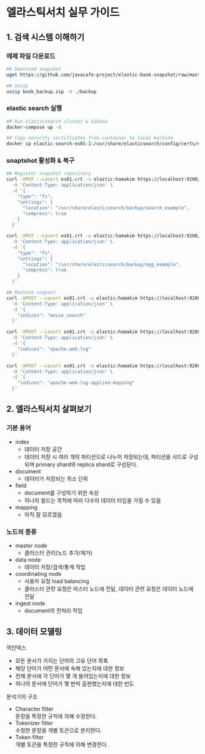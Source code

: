 # 엘라스틱서치 실무 가이드

## 1. 검색 시스템 이해하기

### 에제 파일 다운로드

```bash
## Download snapshot
wget https://github.com/javacafe-project/elastic-book-snapshot/raw/master/book_backup.zip --no-check-certificate

## Unzip
unzip book_backup.zip -d ./backup
```

### elastic search 실행

```bash
## Run elasticsearch cluster & kibana
docker-compose up -d

## Copy security certificates from container to local machine
docker cp elastic-search-es01-1:/usr/share/elasticsearch/config/certs/es01/es01.crt .
```

### snaptshot 활성화 & 복구

```bash
## Register snapshot repository
curl -XPUT --cacert es01.crt -u elastic:hamakim https://localhost:9200/_snapshot/javacafe \
  -H 'Content-Type: application/json' \
  -d '{ 
    "type": "fs",
    "settings": {
      "location": "/usr/share/elasticsearch/backup/search_example",
      "compress": true
    }
  }'

curl -XPUT --cacert es01.crt -u elastic:hamakim https://localhost:9200/_snapshot/apache-web-log \
  -H 'Content-Type: application/json' \
  -d '{
    "type": "fs",
    "settings": {
      "location": "/usr/share/elasticsearch/backup/agg_example",
      "compress": true
    }
  }'

## Restore snapsot
curl -XPOST --cacert es01.crt -u elastic:hamakim https://localhost:9200/_snapshot/javacafe/movie-search/_restore\
  -H 'Content-Type: application/json' \
  -d '{
    "indices": "movie_search"
  }'

curl -XPOST --cacert es01.crt -u elastic:hamakim https://localhost:9200/_snapshot/apache-web-log/default/_restore\
  -H 'Content-Type: application/json' \
  -d '{
    "indices": "apache-web-log"
  }'

curl -XPOST --cacert es01.crt -u elastic:hamakim https://localhost:9200/_snapshot/apache-web-log/applied-mapping/_restore\
  -H 'Content-Type: application/json' \
  -d '{
    "indices": "apache-web-log-applied-mapping"
  }'
```

## 2. 엘라스틱서치 살펴보기

### 기본 용어

- index
  - 데이터 저장 공간
  - 데이터 저장 시 여러 개의 파티션으로 나누어 저장되는데, 파티션을 샤드로 구성되며 primary shard와 replica shard로 구성된다.
- document
  - 데이터가 저장되는 최소 단위
- field
  - document를 구성하기 위한 속성
  - 하나의 필드는 목적에 따라 다수의 데이터 타입을 가질 수 있음
- mapping
  - 아직 잘 모르겠음

### 노드의 종류

- master node
  - 클러스터 관리(노드 추가/제거)
- data node
  - 데이터 저장/검색/통계 작업
- coordinating node
  - 사용자 요청 load balancing
  - 클러스터 관련 요청은 마스터 노드에 전달, 데이터 관련 요청은 데이터 노드에 전달
- ingest node
  - document의 전처리 작업

## 3. 데이터 모델링

역인덱스

- 모든 문서가 가지는 단어의 고유 단어 목록
- 해당 단어가 어떤 문서에 속해 있는지에 대한 정보
- 전체 문서에 각 단어가 몇 개 들어있는지에 대한 정보
- 하나의 문서에 단어가 몇 번씩 출현했는지에 대한 빈도

분석기의 구조

- Character filter  
문장을 특정한 규칙에 의해 수정한다.
- Tokenizer filter  
수정한 문장을 개별 토큰으로 분리한다.
- Token filter  
개별 토큰을 특정한 규칙에 의해 변경한다.
